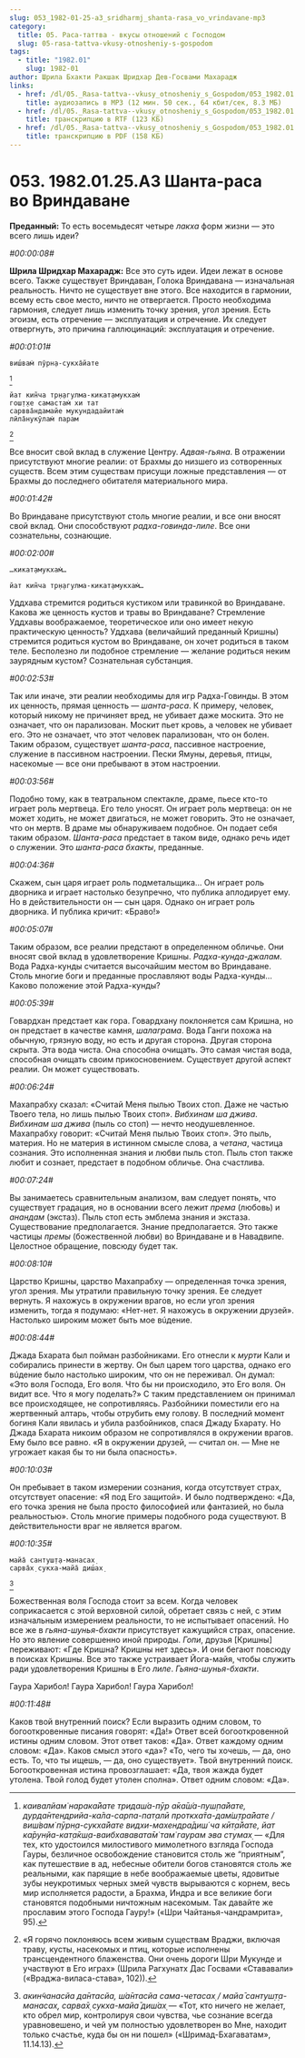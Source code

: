 ```yaml
---
slug: 053_1982-01-25-a3_sridharmj_shanta-rasa_vo_vrindavane-mp3
category:
  title: 05. Раса-таттва - вкусы отношений с Господом
  slug: 05-rasa-tattva-vkusy-otnosheniy-s-gospodom
tags:
  - title: "1982.01"
    slug: 1982-01
author: Шрила Бхакти Ракшак Шридхар Дев-Госвами Махарадж
links:
  - href: /dl/05._Rasa-tattva--vkusy_otnosheniy_s_Gospodom/053_1982.01.25.A3_SridharMj_Shanta-rasa_vo_Vrindavane.mp3
    title: аудиозапись в MP3 (12 мин. 50 сек., 64 кбит/сек, 8.3 МБ)
  - href: /dl/05._Rasa-tattva--vkusy_otnosheniy_s_Gospodom/053_1982.01.25.A3_SridharMj_Shanta-rasa_vo_Vrindavane.rtf
    title: транскрипцию в RTF (123 КБ)
  - href: /dl/05._Rasa-tattva--vkusy_otnosheniy_s_Gospodom/053_1982.01.25.A3_SridharMj_Shanta-rasa_vo_Vrindavane.pdf
    title: транскрипцию в PDF (158 КБ)
---
```


# 053. 1982.01.25.A3 Шанта-раса во Вриндаване

**Преданный:** То есть восемьдесят четыре *лакха* форм жизни — это всего лишь идеи?

*#00:00:08#*

**Шрила Шридхар Махарадж:** Все это суть идеи. Идеи лежат в основе всего. Также существует Вриндаван, Голока Вриндавана — изначальная реальность. Ничто не существует вне этого. Все находится в гармонии, всему есть свое место, ничто не отвергается. Просто необходима гармония, следует лишь изменить точку зрения, угол зрения. Есть эгоизм, есть отречение — эксплуатация и отречение. Их следует отвергнуть, это причина галлюцинаций: эксплуатация и отречение.

*#00:01:01#*

    виш́вам̇ пӯрн̣а-сукха̄йате
[^_ftn1]

    йат кин̃ча тр̣н̣агулма-кикат̣амукхам̇
    гош̣т̣хе самастам̇ хи тат
    сарвва̄ндамайе мукундадайитам̇
    лӣла̄нукӯлам̇ парам
[^_ftn2]

Все вносит свой вклад в служение Центру. *Адвая-гьяна*. В отражении присутствуют многие реалии: от Брахмы до низшего из сотворенных существ. Всем этим существам присущи ложные представления — от Брахмы до последнего обитателя материального мира.

*#00:01:42#*

Во Вриндаване присутствуют столь многие реалии, и все они вносят свой вклад. Они способствуют *радха-говинда-лиле*. Все они сознательны, сознающие.

*#00:02:00#*

    …кикат̣амукхам̇…

    йат кин̃ча тр̣н̣агулма-кикат̣амукхам̇…

Уддхава стремится родиться кустиком или травинкой во Вриндаване. Какова же ценность кустов и травы во Вриндаване? Стремление Уддхавы воображаемое, теоретическое или оно имеет некую практическую ценность? Уддхава (величайший преданный Кришны) стремится родиться кустом во Вриндаване, он хочет родиться в таком теле. Бесполезно ли подобное стремление — желание родиться неким заурядным кустом? Сознательная субстанция.

*#00:02:53#*

Так или иначе, эти реалии необходимы для игр Радха-Говинды. В этом их ценность, прямая ценность — *шанта-раса*. К примеру, человек, который никому не причиняет вред, не убивает даже москита. Это не означает, что он парализован. Москит пьет кровь, а человек не убивает его. Это не означает, что этот человек парализован, что он болен. Таким образом, существует *шанта-раса*, пассивное настроение, служение в пассивном настроении. Пески Ямуны, деревья, птицы, насекомые — все они пребывают в этом настроении.

*#00:03:56#*

Подобно тому, как в театральном спектакле, драме, пьесе кто-то играет роль мертвеца. Его тело уносят. Он играет роль мертвеца: он не может ходить, не может двигаться, не может говорить. Это не означает, что он мертв. В драме мы обнаруживаем подобное. Он подает себя таким образом. *Шанта-раса* предстает в таком виде, однако речь идет о служении. Это *шанта-раса бхакты*, преданные.

*#00:04:36#*

Скажем, сын царя играет роль подметальщика… Он играет роль дворника и играет настолько безупречно, что публика аплодирует ему. Но в действительности он — сын царя. Однако он играет роль дворника. И публика кричит: «Браво!»

*#00:05:07#*

Таким образом, все реалии предстают в определенном обличье. Они вносят свой вклад в удовлетворение Кришны. *Радха-кунда-джалам*. Вода Радха-кунды считается высочайшим местом во Вриндаване. Столь многие боги и преданные прославляют воды Радха-кунды… Каково положение этой Радха-кунды?

*#00:05:39#*

Говардхан предстает как гора. Говардхану поклоняется сам Кришна, но он предстает в качестве камня, *шалаграма*. Вода Ганги похожа на обычную, грязную воду, но есть и другая сторона. Другая сторона скрыта. Эта вода чиста. Она способна очищать. Это самая чистая вода, способная очищать своим прикосновением. Существует другой аспект реалии. Он может существовать.

*#00:06:24#*

Махапрабху сказал: «Считай Меня пылью Твоих стоп. Даже не частью Твоего тела, но лишь пылью Твоих стоп». *Вибхинам ша джива*. *Вибхинам ша джива* (пыль со стоп) — нечто неодушевленное. Махапрабху говорит: «Считай Меня пылью Твоих стоп». Это пыль, материя. Но не материя в истинном смысле слова, а *четана*, частица сознания. Это исполненная знания и любви пыль стоп. Пыль стоп также любит и сознает, предстает в подобном обличье. Она счастлива.

*#00:07:24#*

Вы занимаетесь сравнительным анализом, вам следует понять, что существует градация, но в основании всего лежит *према* (любовь) и *анандам* (экстаз). Пыль стоп есть эмблема знания и экстаза. Существование предполагается. Знание предполагается. Это также частицы *премы* (божественной любви) во Вриндаване и в Навадвипе. Целостное обращение, повсюду будет так.

*#00:08:10#*

Царство Кришны, царство Махапрабху — определенная точка зрения, угол зрения. Мы утратили правильную точку зрения. Ее следует вернуть. Я нахожусь в окружении врагов, но если угол зрения изменить, тогда я подумаю: «Нет-нет. Я нахожусь в окружении друзей». Настолько широким может быть мое вúдение.

*#00:08:44#*

Джада Бхарата был пойман разбойниками. Его отнесли к *мурти* Кали и собирались принести в жертву. Он был царем того царства, однако его вúдение было настолько широким, что он не переживал. Он думал: «Это воля Господа, Его воля. Что бы ни происходило, это Его воля. Он видит все. Что я могу поделать?» С таким представлением он принимал все происходящее, не сопротивляясь. Разбойники поместили его на жертвенный алтарь, чтобы отрубить ему голову. В последний момент богиня Кали явилась и убила разбойников, спася Джаду Бхарату. Но Джада Бхарата никоим образом не сопротивлялся в окружении врагов. Ему было все равно. «Я в окружении друзей, — считал он. — Мне не угрожает какая бы то ни была опасность».

*#00:10:03#*

Он пребывает в таком измерении сознания, когда отсутствует страх, отсутствует опасение: «Я под Его защитой». И было подтверждено: «Да, его точка зрения не была просто философией или фантазией, но была реальностью». Столь многие примеры подобного рода существуют. В действительности враг не является врагом.

*#00:10:35#*

    майа̄ сантуш̣т̣а-манасах̣
    сарва̄х̣ сукха-майа̄ диш́ах̣
[^_ftn3]

Божественная воля Господа стоит за всем. Когда человек соприкасается с этой верховной силой, обретает связь с ней, с этим изначальным измерением реальности, то не испытывает опасений. Но все же в *гьяна-шунья-бхакти* присутствует кажущийся страх, опасение. Но это явление совершенно иной природы. *Гопи*, друзья [Кришны] переживают: «Где Кришна? Кришны нет здесь». И они бегают повсюду в поисках Кришны. Все это также устраивает Йога-майя, чтобы служить ради удовлетворения Кришны в Его *лиле*. *Гьяна-шунья-бхакти*.

Гаура Харибол! Гаура Харибол! Гаура Харибол!

*#00:11:48#*

Каков твой внутренний поиск? Если выразить одним словом, то богооткровенные писания говорят: «Да!» Ответ всей богооткровенной истины одним словом. Этот ответ таков: «Да». Ответ каждому одним словом: «Да». Каков смысл этого «да»? «То, чего ты хочешь, — да, оно есть. То, что ты ищешь, — да, оно существует». Твой внутренний поиск. Богооткровенная истина провозглашает: «Да, твоя жажда будет утолена. Твой голод будет утолен сполна». Ответ одним словом: «Да».



[^_ftn1]: *каивалйам̇ нарака̄йате тридаш́а-пӯр а̄ка̄ш́а-пуш̣па̄йате, дурда̄нтендрийа-ка̄ла-сарпа-пат̣алӣ проткха̄та-дам̇ш̣т̣ра̄йате / виш́вам̇ пӯрн̣а-сукха̄йате видхи-махендра̄диш́ ча кӣт̣а̄йате, йат ка̄рун̣йа-кат̣а̄кш̣а-ваибхававата̄м̇ там̇ гаурам эва стумах̣* — «Для тех, кто удостоился милостивого мимолетного взгляда Господа Гауры, безличное освобождение становится столь же “приятным”, как путешествие в ад, небесные обители богов становятся столь же реальными, как парящие в небе воображаемые цветы, ядовитые зубы неукротимых черных змей чувств вырываются с корнем, весь мир исполняется радости, а Брахма, Индра и все великие боги становятся подобными ничтожным насекомым. Так давайте же прославим этого Господа Гауру!» («Шри Чайтанья-чандрамрита», 95).

[^_ftn2]: «Я горячо поклоняюсь всем живым существам Враджи, включая траву, кусты, насекомых и птиц, которые исполнены трансцендентного блаженства. Они очень дороги Шри Мукунде и участвуют в Его играх» (Шрила Рагхунатх Дас Госвами «Стававали» («Враджа-виласа-става», 102)).

[^_ftn3]: *акин̃чанасйа да̄нтасйа, ш́а̄нтасйа сама-четасах̣ / майа̄ сантуш̣т̣а-манасах̣, сарва̄х̣ сукха-майа̄ диш́ах̣* — «Тот, кто ничего не желает, кто обрел мир, контролируя свои чувства, чье сознание всегда уравновешено, и чей ум полностью удовлетворен во Мне, находит только счастье, куда бы он ни пошел» («Шримад-Бхагаватам», 11.14.13).

